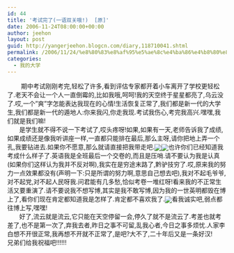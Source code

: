 ```yaml
---
id: 44
title: '考试完了(一语双关哦!)  [原]'
date: 2006-11-24T08:00:00+00:00
author: jeehon
layout: post
guid: http://yangerjeehon.blogcn.com/diary,118710041.shtml
permalink: /2006/11/24/%e8%80%83%e8%af%95%e5%ae%8c%e4%ba%86%e4%b8%80%e8%af%ad%e5%8f%8c%e5%85%b3%e5%93%a6-%e5%8e%9f/
categories:
  - 我的大学
---
```

&nbsp;&nbsp;&nbsp;&nbsp;&nbsp;&nbsp;&nbsp; 期中考试刚刚考完,轻松了许多,看到评估专家都开着小车离开了学校更轻松了.老天不会让一个人一直倒霉的,比如我哦,呵呵!我的天空终于星星都亮了,乌云没了.哎,一个&#8221;爽&#8221;字怎能表达我现在的心情!生活恢复正常了,我们都是新一代的大学生,我们都是新一代的遁地人:你来我闪,你走我现.考试我伤心,考完我高兴.嘿嘿,我们就是我们嘛!  
&nbsp;&nbsp;&nbsp;&nbsp;&nbsp;&nbsp; 是学生就不得不说一下考试了,哎头疼呀!如果,如果有一天,老师告诉我了成绩,如果成绩还是像我听讲座一样,一直都只能排在最后,那么主呀,请你把地上弄一个孔,我要钻进去.如果你不愿意,那么就请直接把我带走吧.<img src="http://login.blogcn.com/images/em/2/9.gif" align="absMiddle" border="0" /><img src="http://login.blogcn.com/images/em/2/17.gif" align="absMiddle" border="0" />也许你们已经知道我考成什么样子了.英语我是全班最后一个交卷的,而且是压哨.请不要认为我是认真(如果你们这样认为我并不反对啊),我实在是穷途末路了,黔驴技穷了.哎,原来我的努力一点效果都没有(声明一下:只是所谓的努力啊,意思自己想去吧),我对不起毛爷爷,对不起党,对不起人民呀我.问君能有几多愁,恰似考卷一堆红呀!看来我的不正常生活又要重演了.请不要说我不想写博,其实是我不敢写博,因为我的一世英明都毁在博上了,看你们现在肯定都知道我是怎样了.肯定都不喜欢我了.<img src="http://login.blogcn.com/images/em/2/17.gif" align="absMiddle" border="0" />看我诚实吧,弱点都往博上写,嘿嘿!  
&nbsp;&nbsp;&nbsp;&nbsp;&nbsp;&nbsp; 好了,流云就是流云,它只能在天空停留一会,停久了就不是流云了.考差也就考差了,也不是第一次了,弃我去者,昨日之事不可留,乱我心者,今日之事多烦忧.人家李白想不开很正常,我再想不开就不正常了,是吧?大不了,二十年后又是一条好汉!  
兄弟们给我祝福吧!!!!!!